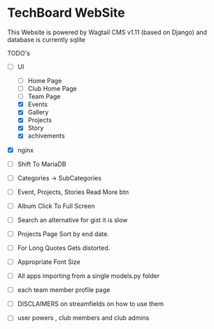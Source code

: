 # TechBoard WebSite

This Website is powered by Wagtail CMS v1.11 (based on Django) and database is currently sqlite

TODO's

- [ ] UI

	- [ ] Home Page
	- [ ] Club Home Page
	- [ ] Team Page
	- [x] Events
	- [x] Gallery
	- [x] Projects
	- [x] Story
	- [x] achivements

- [x] nginx
- [ ] Shift To MariaDB
- [ ] Categories -> SubCategories
- [ ] Event, Projects, Stories Read More btn
- [ ] Album Click To Full Screen
- [ ] Search an alternative for gist it is slow
- [ ] Projects Page Sort by end date.
- [ ] For Long Quotes Gets distorted.
- [ ] Appropriate Font Size
- [ ] All apps importing from a single models.py folder
- [ ] each team member profile page
- [ ] DISCLAIMERS on streamfields on how to use them
- [ ] user powers , club members and club admins
